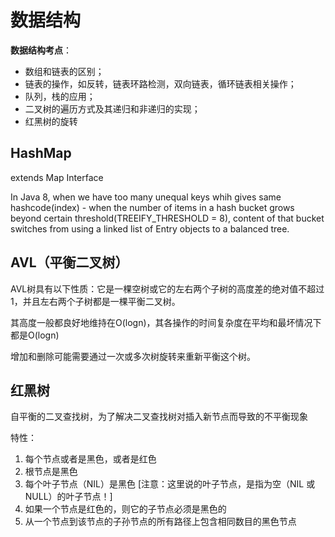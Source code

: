 # 数据结构

**数据结构考点**：
- 数组和链表的区别；
- 链表的操作，如反转，链表环路检测，双向链表，循环链表相关操作；
- 队列，栈的应用；
- 二叉树的遍历方式及其递归和非递归的实现；
- 红黑树的旋转

## HashMap
extends Map Interface 


In Java 8, when we have too many unequal keys whih gives same hashcode(index) - when the number of items in a hash bucket grows beyond certain threshold(TREEIFY_THRESHOLD = 8), content of that bucket switches from using a linked list of Entry objects to a balanced tree. 


## AVL（平衡二叉树）
AVL树具有以下性质：它是一棵空树或它的左右两个子树的高度差的绝对值不超过1，并且左右两个子树都是一棵平衡二叉树。

其高度一般都良好地维持在O(logn)，其各操作的时间复杂度在平均和最坏情况下都是O(logn)

增加和删除可能需要通过一次或多次树旋转来重新平衡这个树。

## 红黑树
自平衡的二叉查找树，为了解决二叉查找树对插入新节点而导致的不平衡现象

特性：
1. 每个节点或者是黑色，或者是红色
2. 根节点是黑色
3. 每个叶子节点（NIL）是黑色 [注意：这里说的叶子节点，是指为空（NIL 或 NULL）的叶子节点！]
4. 如果一个节点是红色的，则它的子节点必须是黑色的
5. 从一个节点到该节点的子孙节点的所有路径上包含相同数目的黑色节点


